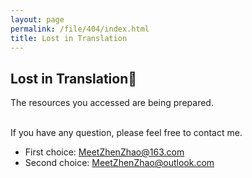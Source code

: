 ```yaml
---
layout: page
permalink: /file/404/index.html
title: Lost in Translation
---
```


## Lost in Translation🍺

The resources you accessed are being prepared.

<br>If you have any question, please feel free to contact me.

- First choice: MeetZhenZhao@163.com
- Second choice: MeetZhenZhao@outlook.com

<br>
